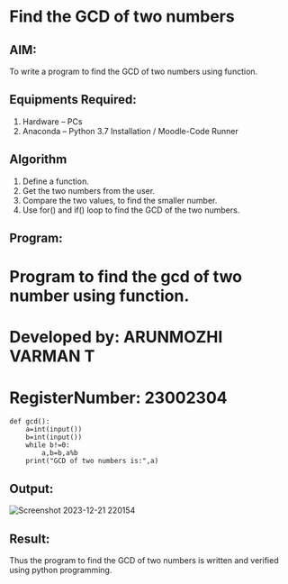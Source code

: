 # Find the GCD of two numbers

## AIM:
To write a program to find the GCD of two numbers using function.

## Equipments Required:
1. Hardware – PCs
2. Anaconda – Python 3.7 Installation / Moodle-Code Runner

## Algorithm
1. Define a function.
2. Get the two numbers from the user.
3. Compare the two values, to find the smaller number.
4. Use for() and if() loop to find the GCD of the two numbers.

## Program:

# Program to find the gcd of two number using function.
# Developed by: ARUNMOZHI VARMAN T
# RegisterNumber:  23002304
```
def gcd():
    a=int(input())
    b=int(input())
    while b!=0:
        a,b=b,a%b
    print("GCD of two numbers is:",a)
```

## Output:
![Screenshot 2023-12-21 220154](https://github.com/ArunmozhiVarmanT/GCD-of-two-numbers/assets/144870523/edfd428c-d039-4e43-914d-fc197e9fdf6b)



## Result:
Thus the program to find the GCD of two numbers is written and verified using python programming.
